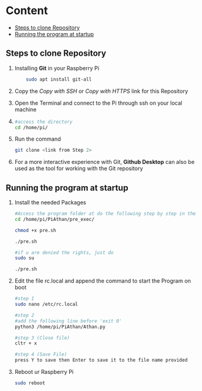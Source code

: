 # Content
*   [Steps to clone Repository](#steps-to-clone-repository)
*   [Running the program at startup](#running-the-program-at-startup)



## Steps to clone Repository

1.  Installing **Git** in your Raspberry Pi 
    ```bash
        sudo apt install git-all
    ```
2.  Copy the *Copy with SSH* or *Copy with HTTPS* link for this Repository

3.  Open the Terminal and connect to the Pi through ssh on your local machine

4.  ```bash 
    #access the directory
    cd /home/pi/  
    ```
5.  Run the command 
    ```bash
    git clone <link from Step 2>
    ```
5.  For a more interactive experience with Git, **Github Desktop** can also be used as the tool for working with the Git repository

## Running the program at startup

1. Install the needed Packages
    ```bash
    #Access the program folder at do the following step by step in the terminal
    cd /home/pi/PiAthan/pre_exec/

    chmod +x pre.sh

    ./pre.sh

    #if u are denied the rights, just do 
    sudo su 

    ./pre.sh
    ```
2.  Edit the file rc.local and append the command to start the Program on boot

    ```bash
    #step 1
    sudo nano /etc/rc.local

    #step 2
    #add the following line before 'exit 0'
    python3 /home/pi/PiAthan/Athan.py

    #step 3 (Close file)
    cltr + x 

    #step 4 (Save File)
    press Y to save then Enter to save it to the file name provided
    ```

3.  Reboot ur Raspberry Pi
    ```bash
    sudo reboot
    ```
